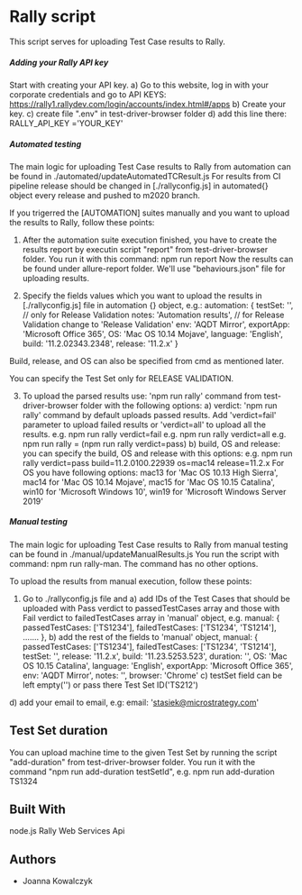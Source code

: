 # Rally script

This script serves for uploading Test Case results to Rally.

##### Adding your Rally API key

Start with creating your API key.
  a) Go to this website, log in with your corporate credentials and go to API KEYS: https://rally1.rallydev.com/login/accounts/index.html#/apps
  b) Create your key.
  c) create file ".env" in test-driver-browser folder
  d) add this line there: 
  RALLY_API_KEY ='YOUR_KEY'

##### Automated testing

The main logic for uploading Test Case results to Rally from automation can be found in ./automated/updateAutomatedTCResult.js
For results from CI pipeline release should be changed in [./rallyconfig.js] in automated{} object every release and pushed to m2020 branch.

If you trigerred the [AUTOMATION] suites manually and you want to upload the results to Rally, follow these points:

1) After the automation suite execution finished, you have to create the results report by executin script "report" from test-driver-browser folder. You run it with this command:
  npm run report
Now the results can be found under allure-report folder. We'll use "behaviours.json" file for uploading results.

2) Specify the fields values which you want to upload the results in [./rallyconfig.js] file in 
automation {} object, e.g.:
automation: {
    testSet: '', // only for Release Validation
    notes: 'Automation results', // for Release Validation change to 'Release Validation'
    env: 'AQDT Mirror',
    exportApp: 'Microsoft Office 365',
    OS: 'Mac OS 10.14 Mojave',
    language: 'English',
    build: '11.2.02343.2348',
    release: '11.2.x'
  }


Build, release, and OS can also be specified from cmd as mentioned later.

You can specify the Test Set only for RELEASE VALIDATION.

3) To upload the parsed results use: 'npm run rally' command from test-driver-browser folder with the following options:
  a) verdict: 'npm run rally' command by default uploads passed results. Add 'verdict=fail' parameter to upload failed results or 'verdict=all' to upload all the results. 
    e.g. npm run rally verdict=fail 
    e.g. npm run rally verdict=all 
    e.g. npm run rally = (npm run rally verdict=pass)
  b) build, OS and release: you can specify the build, OS and release with this options: 
    e.g. npm run rally verdict=pass build=11.2.0100.22939 os=mac14 release=11.2.x
    For OS you have following options:
    mac13 for 'Mac OS 10.13 High Sierra',
    mac14 for 'Mac OS 10.14 Mojave',
    mac15 for  'Mac OS 10.15 Catalina',
    win10 for  'Microsoft Windows 10',
    win19 for 'Microsoft Windows Server 2019'


##### Manual testing
The main logic for uploading Test Case results to Rally from manual testing can be found in ./manual/updateManualResults.js
You run the script with command: npm run rally-man. The command has no other options.

To upload the results from manual execution, follow these points:

1) Go to ./rallyconfig.js file and
  a) add IDs of the Test Cases that should be uploaded with Pass verdict to passedTestCases array and those with Fail verdict to failedTestCases array in 'manual' object, e.g.
    manual: {
    passedTestCases: ['TS1234'],
    failedTestCases: ['TS1234', 'TS1214'],
   .......
  },
  b) add the rest of the fields to 'manual' object,
  manual: {
    passedTestCases: ['TS1234'],
    failedTestCases: ['TS1234', 'TS1214'],
    testSet: '',
    release: '11.2.x',
    build: '11.23.5253.523',
    duration: '',
    OS: 'Mac OS 10.15 Catalina',
    language: 'English',
    exportApp: 'Microsoft Office 365',
    env: 'AQDT Mirror',
    notes: '',
    browser: 'Chrome'
  c) testSet field can be left empty('') or pass there Test Set ID('TS212')

  d) add your email to email, e.g:
    email: 'stasiek@microstrategy.com'

## Test Set duration

You can upload machine time to the given Test Set by running the script "add-duration" from test-driver-browser folder.
You run it with the command "npm run add-duration testSetId", e.g.
  npm run add-duration TS1324


## Built With

node.js
Rally Web Services Api


## Authors

* Joanna Kowalczyk

